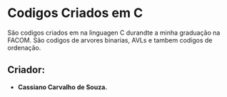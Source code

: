 # Codigos Criados em C
São codigos criados em na linguagen C durandte a minha graduação na FACOM. São codigos de arvores binarias, AVLs e tambem codigos de ordenação.
## Criador:
* **Cassiano Carvalho de Souza.**
